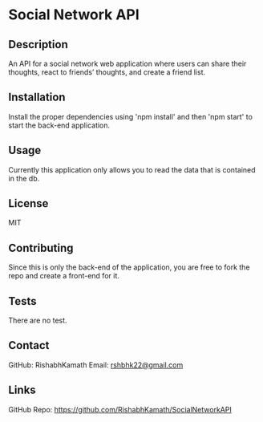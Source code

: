 # Social Network API

## Description
An API for a social network web application where users can share their thoughts, react to friends’ thoughts, and create a friend list. 

## Installation
Install the proper dependencies using 'npm install' and then 'npm start' to start the back-end application.

## Usage
Currently this application only allows you to read the data that is contained in the db.

## License
MIT

## Contributing
Since this is only the back-end of the application, you are free to fork the repo and create a front-end for it.

## Tests
There are no test.

## Contact
GitHub: RishabhKamath
Email: rshbhk22@gmail.com

## Links
GitHub Repo: https://github.com/RishabhKamath/SocialNetworkAPI